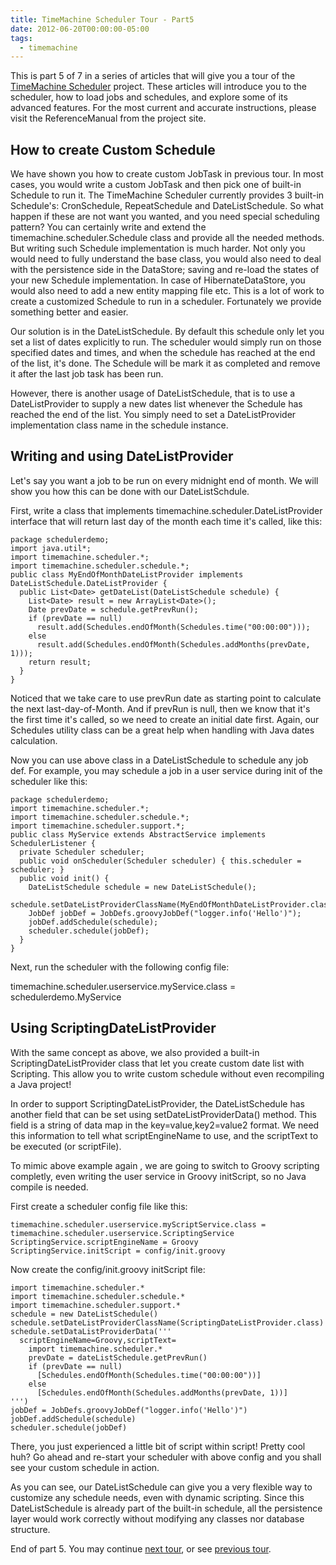 ```yaml
---
title: TimeMachine Scheduler Tour - Part5
date: 2012-06-20T00:00:00-05:00
tags:
  - timemachine
---
```


This is part 5 of 7 in a series of articles that will give you a tour of the [TimeMachine Scheduler](https://bitbucket.org/timemachine/scheduler/wiki/Home) project. These articles will introduce you to the scheduler, how to load jobs and schedules, and explore some of its advanced features. For the most current and accurate instructions, please visit the ReferenceManual from the project site.

## How to create Custom Schedule

We have shown you how to create custom JobTask in previous tour. In most cases, you would write a custom JobTask and then pick one of built-in Schedule to run it. The TimeMachine Scheduler currently provides 3 built-in Schedule's: CronSchedule, RepeatSchedule and DateListSchedule. So what happen if these are not want you wanted, and you need special scheduling pattern? You can certainly write and extend the timemachine.scheduler.Schedule class and provide all the needed methods. But writing such Schedule implementation is much harder. Not only you would need to fully understand the base class, you would also need to deal with the persistence side in the DataStore; saving and re-load the states of your new Schedule implementation. In case of HibernateDataStore, you would also need to add a new entity mapping file etc. This is a lot of work to create a customized Schedule to run in a scheduler. Fortunately we provide something better and easier.

Our solution is in the DateListSchedule. By default this schedule only let you set a list of dates explicitly to run. The scheduler would simply run on those specified dates and times, and when the schedule has reached at the end of the list, it's done. The Schedule will be mark it as completed and remove it after the last job task has been run. 

However, there is another usage of DateListSchedule, that is to use a DateListProvider to supply a new dates list whenever the Schedule has reached the end of the list. You simply need to set a DateListProvider implementation class name in the schedule instance.

## Writing and using DateListProvider

Let's say you want a job to be run on every midnight end of month. We will show you how this can be done with our DateListSchdule.

First, write a class that implements timemachine.scheduler.DateListProvider interface that will return last day of the month each time it's called, like this:

```
package schedulerdemo;
import java.util*;
import timemachine.scheduler.*;
import timemachine.scheduler.schedule.*;
public class MyEndOfMonthDateListProvider implements DateListSchedule.DateListProvider {
  public List<Date> getDateList(DateListSchedule schedule) {
    List<Date> result = new ArrayList<Date>();
    Date prevDate = schedule.getPrevRun();
    if (prevDate == null)
      result.add(Schedules.endOfMonth(Schedules.time("00:00:00")));
    else
      result.add(Schedules.endOfMonth(Schedules.addMonths(prevDate, 1)));
    return result;
  }
}
```

Noticed that we take care to use prevRun date as starting point to calculate the next last-day-of-Month. And if prevRun is null, then we know that it's the first time it's called, so we need to create an initial date first. Again, our Schedules utility class can be a great help when handling with Java dates calculation.

Now you can use above class in a DateListSchedule to schedule any job def. For example, you may schedule a job in a user service during init of the scheduler like this:

```
package schedulerdemo;
import timemachine.scheduler.*;
import timemachine.scheduler.schedule.*;
import timemachine.scheduler.support.*;
public class MyService extends AbstractService implements SchedulerListener {
  private Scheduler scheduler;
  public void onScheduler(Scheduler scheduler) { this.scheduler = scheduler; }
  public void init() {
    DateListSchedule schedule = new DateListSchedule();
    schedule.setDateListProviderClassName(MyEndOfMonthDateListProvider.class);
    JobDef jobDef = JobDefs.groovyJobDef("logger.info('Hello')");
    jobDef.addSchedule(schedule);
    scheduler.schedule(jobDef);
  }
}
```

Next, run the scheduler with the following config file:

  timemachine.scheduler.userservice.myService.class = schedulerdemo.MyService

## Using ScriptingDateListProvider

With the same concept as above, we also provided a built-in ScriptingDateListProvider class that let you create custom date list with Scripting. This allow you to write custom schedule without even recompiling a Java project!

In order to support  ScriptingDateListProvider, the DateListSchedule has another field that can be set using setDateListProviderData() method. This field is a string of data map in the key=value,key2=value2 format. We need this information to tell what scriptEngineName to use, and the scriptText to be executed (or scriptFile).

To mimic above example again , we are going to switch to Groovy scripting completly, even writing the user service in Groovy initScript, so no Java compile is needed. 

First create a scheduler config file like this:

```
timemachine.scheduler.userservice.myScriptService.class = timemachine.scheduler.userservice.ScriptingService
ScriptingService.scriptEngineName = Groovy
ScriptingService.initScript = config/init.groovy
```

Now create the config/init.groovy initScript file:

```
import timemachine.scheduler.*
import timemachine.scheduler.schedule.*
import timemachine.scheduler.support.*
schedule = new DateListSchedule()
schedule.setDateListProviderClassName(ScriptingDateListProvider.class)
schedule.setDataListProviderData('''
  scriptEngineName=Groovy,scriptText=
    import timemachine.scheduler.*
    prevDate = dateListSchedule.getPrevRun()
    if (prevDate == null)
      [Schedules.endOfMonth(Schedules.time("00:00:00"))]
    else
      [Schedules.endOfMonth(Schedules.addMonths(prevDate, 1))]
''')
jobDef = JobDefs.groovyJobDef("logger.info('Hello')")
jobDef.addSchedule(schedule)
scheduler.schedule(jobDef)
```

There, you just experienced a little bit of script within script! Pretty cool huh? Go ahead and re-start your scheduler with above config and you shall see your custom schedule in action.

As you can see, our DateListSchedule can give you a very flexible way to customize any schedule needs, even with dynamic scripting. Since this DateListSchedule is already part of the built-in schedule, all the persistence layer would work correctly without modifying any classes nor database structure.

End of part 5. You may continue [next tour](https://zemian.github.io/2012/06/timemachine-scheduler-tour-part6.html), or see [previous tour](https://zemian.github.io/2012/06/timemachine-scheduler-tour-part4.html).
